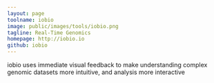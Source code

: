 ```yaml
---
layout: page
toolname: iobio
image: public/images/tools/iobio.png
tagline: Real-Time Genomics
homepage: http://iobio.io
github: iobio
---
```


iobio uses immediate visual feedback to make understanding complex genomic datasets more intuitive, and analysis more interactive